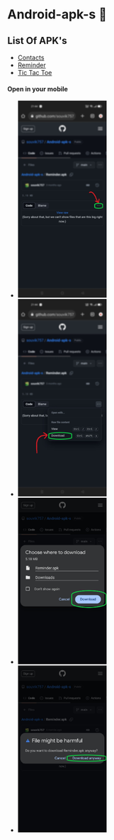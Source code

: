 # Android-apk-s 🍕
## List Of APK's 
- [Contacts](https://github.com/souvik757/Android-apk-s/blob/main/contacts.apk)
- [Reminder](https://github.com/souvik757/Android-apk-s/blob/main/Reminder.apk)
- [Tic Tac Toe](https://github.com/souvik757/Android-apk-s/blob/main/Tic%20Tac%20Toe.apk)
#### Open in your mobile 
- <img src="https://github.com/souvik757/Android-apk-s/blob/main/ins_2.jpg" width = "200" />
- <img src="https://github.com/souvik757/Android-apk-s/blob/main/ins_1.jpg" width = "200" />
- <img src="https://github.com/souvik757/Android-apk-s/blob/main/ins_3.jpg" width = "200" />
- <img src="https://github.com/souvik757/Android-apk-s/blob/main/ins_4.jpg" width = "200" />
